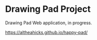 # Drawing Pad Project

Drawing Pad Web application, in progress.


https://altheahicks.github.io/happy-pad/

